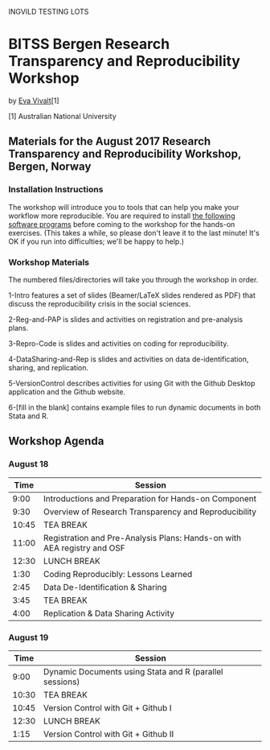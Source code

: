 INGVILD TESTING LOTS

# BITSS Bergen Research Transparency and Reproducibility Workshop
by [Eva Vivalt](http://www.evavivalt.com)[1]

[1] Australian National University

## Materials for the August 2017 Research Transparency and Reproducibility Workshop, Bergen, Norway

### Installation Instructions
The workshop will introduce you to tools that can help you make your workflow more reproducible. You are required to install [the following software programs](http://www.bitss.org/2016/01/08/open-source-software-for-reproducible-social-science/)  before coming to the workshop for the hands-on exercises. (This takes a while, so please don't leave it to the last minute! It's OK if you run into difficulties; we'll be happy to help.)

### Workshop Materials
The numbered files/directories will take you through the workshop in order.

1-Intro features a set of slides (Beamer/LaTeX slides rendered as PDF) that discuss the reproducibility crisis in the social sciences.

2-Reg-and-PAP is slides and activities on registration and pre-analysis plans.

3-Repro-Code is slides and activities on coding for reproducibility.

4-DataSharing-and-Rep is slides and activities on data de-identification, sharing, and replication.

5-VersionControl describes activities for using Git with the Github Desktop application and the Github website.

6-[fill in the blank] contains example files to run dynamic documents in both Stata and R.



## Workshop Agenda

### August 18

Time | Session 
------------ | ------------- 
9:00 | Introductions and Preparation for Hands-on Component
9:30 | Overview of Research Transparency and Reproducibility
10:45 |  TEA BREAK
11:00 | Registration and Pre-Analysis Plans: Hands-on with AEA registry and OSF
12:30| LUNCH BREAK 
1:30 | Coding Reproducibly: Lessons Learned 
2:45 | Data De-Identification & Sharing 
3:45 | TEA BREAK 
4:00 | Replication & Data Sharing Activity 

### August 19

Time | Session 
------------ | ------------- 
9:00 | Dynamic Documents using Stata and R (parallel sessions)
10:30 |  TEA BREAK 
10:45 | Version Control with Git + Github I 
12:30| LUNCH BREAK 
1:15 | Version Control with Git + Github II

